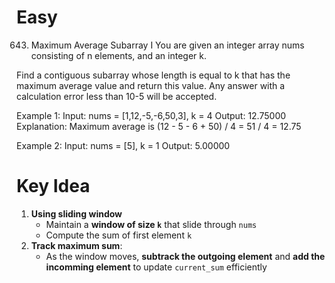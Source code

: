 # **Easy**
643. Maximum Average Subarray I
You are given an integer array nums consisting of n elements, and an integer k.

Find a contiguous subarray whose length is equal to k that has the maximum average value and return this value. Any answer with a calculation error less than 10-5 will be accepted.

Example 1:
Input: nums = [1,12,-5,-6,50,3], k = 4
Output: 12.75000
Explanation: Maximum average is (12 - 5 - 6 + 50) / 4 = 51 / 4 = 12.75

Example 2:
Input: nums = [5], k = 1
Output: 5.00000

# **Key Idea**
1. **Using sliding window**
    - Maintain a **window of size `k`** that slide through `nums`
    - Compute the sum of first element `k`
2. **Track maximum sum**:
    - As the window moves, **subtrack the outgoing element** and **add the incomming element** to update `current_sum` efficiently